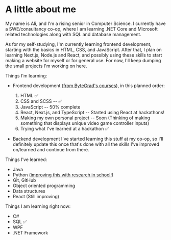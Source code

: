 <base target="_blank">

# A little about me

My name is Ali, and I'm a rising senior in Computer Science. I currently have a SWE/consultancy co-op, where I am learning .NET Core and Microsoft related technologies along with SQL and database management.

As for my self-studying, I'm currently learning frontend development, starting with the basics in HTML, CSS, and JavaScript. After that, I plan on learning Next.js, Node.js and React, and possibly using these skills to start making a website for myself or for general use. For now, I'll keep dumping the small projects I'm working on here.

Things I'm learning:
- Frontend development ([from ByteGrad's courses](https://www.youtube.com/@ByteGrad)), in this planned order:

  1) HTML ✅ 
  2) CSS and SCSS -- ✅ 
  3) JavaScript -- 50% complete
  4) React, Next.js, and TypeScript -- Started using React at hackathons!
  5) Making my own personal project -- Soon (Thinking of making something that displays unique video game controller inputs)
  6) Trying what I've learned at a hackathon  ✅

- Backend development
I've started learning this stuff at my co-op, so I'll definitely update this once that's done with all the skills I've improved on/learned and continue from there.

Things I've learned:

 - Java
 - Python ([improving this with research in school!](https://github.com/GuangWeiToo/InteractiveMapWebsite))
 - Git, GitHub
 - Object oriented programming
 - Data structures
 - React (Still improving)

Things I am learning right now:
 - C#
 - SQL ✅
 - WPF 
 - .NET Framework


